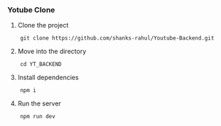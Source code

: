 ### Yotube Clone
1. Clone the project

```
    git clone https://github.com/shanks-rahul/Youtube-Backend.git
```

2. Move into the directory

```
    cd YT_BACKEND
```

3. Install dependencies

```
    npm i
```

4. Run the server
```
    npm run dev
```